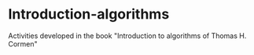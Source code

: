 # Introduction-algorithms
Activities developed in the book "Introduction to algorithms of Thomas H. Cormen"
